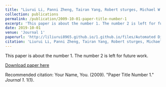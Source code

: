 ```yaml
---
title: "Liurui Li, Panni Zheng, Tairan Yang, Robert sturges, Michael W. Ellis, Zheng Li."
collection: publications
permalink: /publication/2009-10-01-paper-title-number-1
excerpt: 'This paper is about the number 1. The number 2 is left for future work.'
date: 2019-10-01
venue: 'Journal 1'
paperurl: 'http://liliurui8965.github.io/1.github.io/files/Automated Disassemlby.pdf'
citation: 'Liurui Li, Panni Zheng, Tairan Yang, Robert sturges, Michael W. Ellis, Zheng Li. Disassembly Automation for Recycling End-of-Life Lithium-Ion Pouch Cells.The Journal of The Minerals, Metals Materials Society. 71.12 (2019): 4457-4464.'
---
```

This paper is about the number 1. The number 2 is left for future work.

[Download paper here](http://liliurui8965.github.io/1.github.io/files/Liurui_Li_Resume.pdf)

Recommended citation: Your Name, You. (2009). "Paper Title Number 1." <i>Journal 1</i>. 1(1).